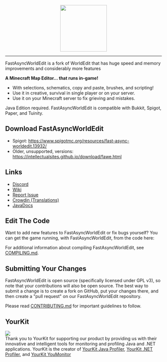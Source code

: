 <p align="center">
  <img src="fawe-logo.png" width="150">
</p>

---

FastAsyncWorldEdit is a fork of WorldEdit that has huge speed and memory improvements and considerably more features

**A Minecraft Map Editor... that runs in-game!**

* With selections, schematics, copy and paste, brushes, and scripting!
* Use it in creative, survival in single player or on your server.
* Use it on your Minecraft server to fix grieving and mistakes.

Java Edition required. FastAsyncWorldEdit is compatible with Bukkit, Spigot, Paper, and Tuinity.

## Download FastAsyncWorldEdit
* Spigot: https://www.spigotmc.org/resources/fast-async-worldedit.13932/
* Older, unsupported, versions: https://intellectualsites.github.io/download/fawe.html

## Links

* [Discord](https://discord.gg/intellectualsites)
* [Wiki](https://github.com/IntellectualSites/FastAsyncWorldEdit-Documentation/wiki)
* [Report Issue](https://github.com/IntellectualSites/FastAsyncWorldEdit/issues)
* [Crowdin (Translations)](https://intellectualsites.crowdin.com/fastasyncworldedit)
* [JavaDocs](https://ci.athion.net/job/FastAsyncWorldEdit-1.17-Javadocs/javadoc/)

## Edit The Code

Want to add new features to FastAsyncWorldEdit or fix bugs yourself? You can get the game running, with FastAsyncWorldEdit, from the code here:

For additional information about compiling FastAsyncWorldEdit, see [COMPILING.md](COMPILING.md).

## Submitting Your Changes
FastAsyncWorldEdit is open source (specifically licensed under GPL v3), so note that your contributions will also be open source. The best way to submit a change is to create a fork on GitHub, put your changes there, and then create a "pull request" on our FastAsyncWorldEdit repository.

Please read [CONTRIBUTING.md](CONTRIBUTING.md) for important guidelines to follow.

## YourKit
<a href="https://www.yourkit.com">
  <img src="https://www.yourkit.com/images/yklogo.png">
</a>
</br>
Thank you to YourKit for supporting our product by providing us with their innovative and intelligent tools
for monitoring and profiling Java and .NET applications.
YourKit is the creator of <a href="https://www.yourkit.com/java/profiler/">YourKit Java Profiler</a>, <a href="https://www.yourkit.com/.net/profiler/">YourKit .NET Profiler</a>, and <a href="https://www.yourkit.com/youmonitor/">YourKit YouMonitor</a>
